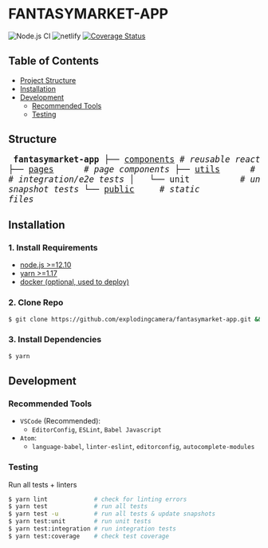 <h1>FANTASYMARKET-APP</h1>

![Node.js CI](https://github.com/explodingcamera/fantasymarket-app/workflows/Node.js%20CI/badge.svg?branch=develop)
![netlify](https://img.shields.io/netlify/306db36d-47d1-40d3-9f52-c52a5b7633e5?style=flat)
[![Coverage Status](https://coveralls.io/repos/github/explodingcamera/fantasymarket-app/badge.svg?t=LFt2Sc)](https://coveralls.io/github/explodingcamera/fantasymarket-app)

## Table of Contents

- [Project Structure](#structure)
- [Installation](#installation)
- [Development](#development)
  - [Recommended Tools](#recommended-tools)
  - [Testing](#testing)

## Structure

<big><pre>
**fantasymarket-app**
├── [components](components/) _# reusable react components_
├── [pages](packages/) &nbsp;&nbsp;&nbsp;&nbsp; _# page components_
├── [utils](utils/) &nbsp;&nbsp;&nbsp;&nbsp; _# utility functions_
├── [tests](tests/) &nbsp;&nbsp;&nbsp;&nbsp; _# tests_
│   ├── integration &nbsp; _# integration/e2e tests_
│   └── unit &nbsp;&nbsp;&nbsp;&nbsp;&nbsp;&nbsp;&nbsp;&nbsp; _# unit & snapshot tests_
└── [public](public/) &nbsp;&nbsp;&nbsp; _# static files_</pre></big>

## Installation

### 1. Install Requirements

- [node.js >=12.10](https://nodejs.org/en/download/)
- [yarn >=1.17](https://classic.yarnpkg.com/en/docs/install)
- [docker (optional, used to deploy)](https://docs.docker.com/engine/installation/#supported-platforms)

### 2. Clone Repo

```bash
$ git clone https://github.com/explodingcamera/fantasymarket-app.git && cd fantasymarket-app
```

### 3. Install Dependencies

```bash
$ yarn
```

## Development

### Recommended Tools

- `VSCode` (Recommended):
	- `EditorConfig`, `ESLint`, `Babel Javascript`
- `Atom`:
	- `language-babel`, `linter-eslint`, `editorconfig`, `autocomplete-modules`

### Testing

Run all tests + linters

```bash
$ yarn lint 			# check for linting errors
$ yarn test 			# run all tests
$ yarn test -u			# run all tests & update snapshots
$ yarn test:unit 		# run unit tests
$ yarn test:integration # run integration tests
$ yarn test:coverage	# check test coverage
```

<br>
